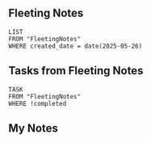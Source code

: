 
## Fleeting Notes
```dataview
LIST
FROM "FleetingNotes"
WHERE created_date = date(2025-05-26) 
```

## Tasks from Fleeting Notes
```dataview
TASK
FROM "FleetingNotes"
WHERE !completed
```

## My Notes
